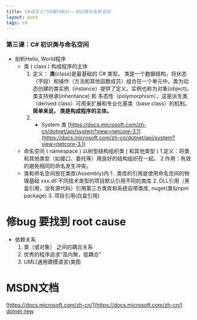 ```yaml
---
title: C#语言入门详解(003)——初识类与名称空间
layout: post
tags: c#
---
```


### 第三课：C# 初识类与命名空间
* 剖析Hello, World程序
   * 类 ( class ) 构成程序的主体
      1. 定义： **类**(class)是最基础的 C# 类型。 类是一个数据结构，将状态（字段）和操作（方法和其他函数成员）组合在一个单元中。类为动态创建的类实例（instance）提供了定义，实例也称为对象(object)。类支持继承(inheritance) 和 多态性（polymorphism），这是派生类（derived class）可用来扩展和专业化基类（base class）的机制。 **简单来说， 类是构成程序的主体。**
      2.    * System 类 [https://docs.microsoft.com/zh-cn/dotnet/api/system?view=netcore-3.1](https://docs.microsoft.com/zh-cn/dotnet/api/system?view=netcore-3.1)
   * 命名空间 ( namespace ) 以树型结构组织类 ( 和其他类型 )
        1.定义：将类和其他类型（如接口、委托等）用良好的结构组织在一起。
        2.作用：有效的避免相同的命名发生冲突。
    * 类和命名空间放在类库(Assembly)内
      1 . 类库的引用是使用命名空间的物理基础
		xxx.dll 不同技术类型的项目默认引用不同的类库
      2.  DLL引用（黑盒引用，没有源代码）引用第三方类库和系统自带类库, nuget(类似npm package)
      3. 项目引用(白盒引用)
# **修bug 要找到 root cause**
* 依赖关系
   1. 类（或对象） 之间的耦合关系
   2. 优秀的程序追求“高内聚，低耦合”
   3. UML(通用建模语言)类图
  
# **MSDN文档**
[https://docs.microsoft.com/zh-cn/](https://docs.microsoft.com/zh-cn/)
[dotnet new](https://docs.microsoft.com/en-us/dotnet/core/tools/dotnet-new)